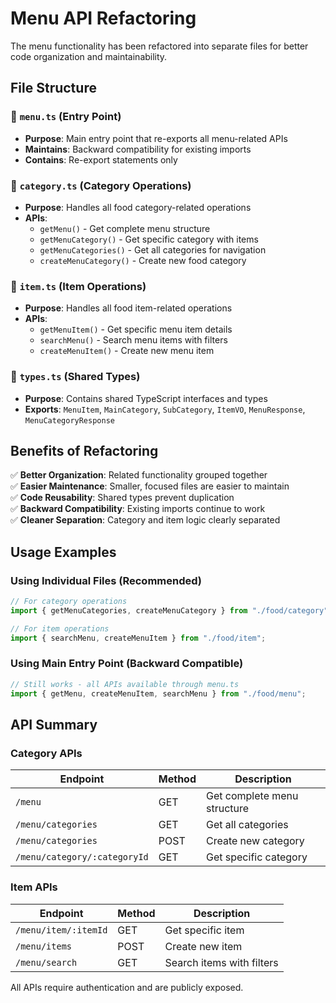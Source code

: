 # Menu API Refactoring

The menu functionality has been refactored into separate files for better code organization and maintainability.

## File Structure

### 📁 `menu.ts` (Entry Point)
- **Purpose**: Main entry point that re-exports all menu-related APIs
- **Maintains**: Backward compatibility for existing imports
- **Contains**: Re-export statements only

### 📁 `category.ts` (Category Operations)
- **Purpose**: Handles all food category-related operations
- **APIs**:
  - `getMenu()` - Get complete menu structure
  - `getMenuCategory()` - Get specific category with items
  - `getMenuCategories()` - Get all categories for navigation
  - `createMenuCategory()` - Create new food category

### 📁 `item.ts` (Item Operations)
- **Purpose**: Handles all food item-related operations
- **APIs**:
  - `getMenuItem()` - Get specific menu item details
  - `searchMenu()` - Search menu items with filters
  - `createMenuItem()` - Create new menu item

### 📁 `types.ts` (Shared Types)
- **Purpose**: Contains shared TypeScript interfaces and types
- **Exports**: `MenuItem`, `MainCategory`, `SubCategory`, `ItemVO`, `MenuResponse`, `MenuCategoryResponse`

## Benefits of Refactoring

✅ **Better Organization**: Related functionality grouped together  
✅ **Easier Maintenance**: Smaller, focused files are easier to maintain  
✅ **Code Reusability**: Shared types prevent duplication  
✅ **Backward Compatibility**: Existing imports continue to work  
✅ **Cleaner Separation**: Category and item logic clearly separated  

## Usage Examples

### Using Individual Files (Recommended)
```typescript
// For category operations
import { getMenuCategories, createMenuCategory } from "./food/category";

// For item operations  
import { searchMenu, createMenuItem } from "./food/item";
```

### Using Main Entry Point (Backward Compatible)
```typescript
// Still works - all APIs available through menu.ts
import { getMenu, createMenuItem, searchMenu } from "./food/menu";
```

## API Summary

### Category APIs
| Endpoint | Method | Description |
|----------|--------|-------------|
| `/menu` | GET | Get complete menu structure |
| `/menu/categories` | GET | Get all categories |
| `/menu/categories` | POST | Create new category |
| `/menu/category/:categoryId` | GET | Get specific category |

### Item APIs
| Endpoint | Method | Description |
|----------|--------|-------------|
| `/menu/item/:itemId` | GET | Get specific item |
| `/menu/items` | POST | Create new item |
| `/menu/search` | GET | Search items with filters |

All APIs require authentication and are publicly exposed. 

